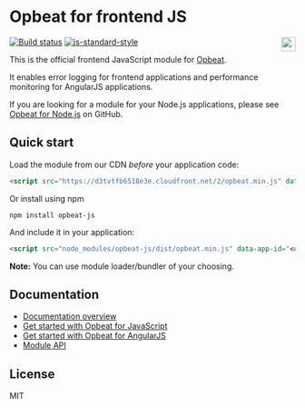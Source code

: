 # Opbeat for frontend JS

[![Build status](https://travis-ci.org/opbeat/opbeat-js.svg?branch=master)](https://travis-ci.org/opbeat/opbeat-js)
[![js-standard-style](https://img.shields.io/badge/code%20style-standard-brightgreen.svg?style=flat)](https://github.com/feross/standard)
<img src="http://opbeat-brand-assets.s3-website-us-east-1.amazonaws.com/svg/logo/logo.svg" align="right" height="25px">

This is the official frontend JavaScript module for [Opbeat](https://opbeat.com). 

It enables error logging for frontend applications and performance monitoring for AngularJS applications.

If you are looking for a module for your Node.js applications, please see [Opbeat for Node.js](https://github.com/opbeat/opbeat-node) on GitHub.

## Quick start

Load the module from our CDN *before* your application code:

```html
<script src="https://d3tvtfb6518e3e.cloudfront.net/2/opbeat.min.js" data-app-id="<APPID>" data-org-id="<ORGID>"></script>
```
Or install using npm

```
npm install opbeat-js
```
And include it in your application:

```html
<script src="node_modules/opbeat-js/dist/opbeat.min.js" data-app-id="<APPID>" data-org-id="<ORGID>"></script>
```

**Note:** You can use module loader/bundler of your choosing.

## Documentation

- [Documentation overview](https://opbeat.com/docs/topics/javascript/)
- [Get started with Opbeat for JavaScript](https://opbeat.com/docs/articles/get-started-with-javascript/) 
- [Get started with Opbeat for AngularJS](https://opbeat.com/docs/articles/get-started-with-angularjs/)
- [Module API](https://opbeat.com/docs/articles/opbeat-for-javascript-api/)

## License
MIT
